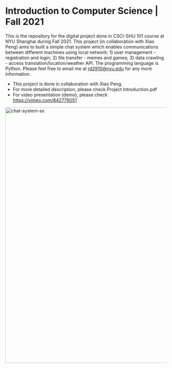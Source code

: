 # Introduction to Computer Science | Fall 2021
This is the repository for the digital project done in CSCI-SHU 101 course at NYU Shanghai during Fall 2021. This project (in collaboration with Xiao Peng) aims to built a simple chat system which enables communications between different machines using local network: 1) user management - registration and login; 2) file transfer - memes and games; 3) data crawling - access translation/location/weather API. The programming language is Python. Please feel free to email me at rd2910@nyu.edu for any more information.

* This project is done in collaboration with Xiao Peng.
* For more detailed description, please check Project Introduction.pdf
* For video presentation (demo), please check https://vimeo.com/842779051

<img width="800" alt="chat-system-ss" src="https://github.com/ruoheng-du/chat-system/assets/99549293/6c1d28e2-b2fa-44ce-9c30-7741288bc8d7">

